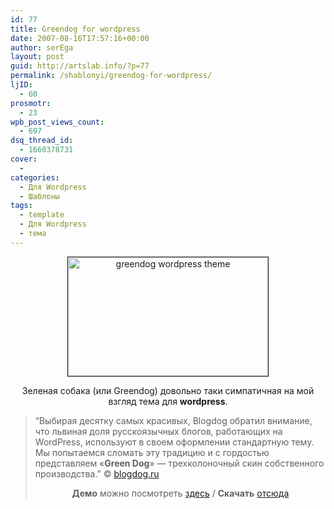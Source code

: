 ```yaml
---
id: 77
title: Greendog for wordpress
date: 2007-08-16T17:57:16+00:00
author: serEga
layout: post
guid: http://artslab.info/?p=77
permalink: /shablonyi/greendog-for-wordpress/
ljID:
  - 60
prosmotr:
  - 23
wpb_post_views_count:
  - 697
dsq_thread_id:
  - 1660378731
cover:
  - 
categories:
  - Для Wordpress
  - Шаблоны
tags:
  - template
  - Для Wordpress
  - тема
---
```

<p style="text-align: center">
  <img src="http://img501.imageshack.us/img501/9931/greendognq1.jpg" title="greendog wordpress theme" alt="greendog wordpress theme" border="1" height="190" width="320" />
</p>

<p style="text-align: center">
  Зеленая собака (или Greendog) довольно таки симпатичная на мой взгляд тема для <strong>wordpress</strong>.
</p>

> &#8220;Выбирая десятку самых красивых, Blogdog обратил внимание, что львиная доля русскоязычных блогов, работающих на WordPress, используют в своем оформлении стандартную тему. Мы попытаемся сломать эту традицию и с гордостью представляем «**Green Dog**» — трехколоночный скин собственного производства.&#8221; © <a href="http://www.blogdog.ru/" title="blogdog.ru" target="_blank">blogdog.ru</a>
> 
> <p align="center">
>   <strong>Демо</strong> можно посмотреть <a href="http://themes.blogdog.ru/index.php?wptheme=GreenDog" title="preview" target="_blank">здесь</a> / <strong>Скачать</strong> <a href="http://www.blogdog.ru/archives/8" title="download" target="_blank">отсюда</a>
> </p>